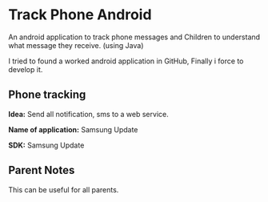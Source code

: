 # Track Phone Android

An android application to track phone messages and Children to understand what message they receive. (using Java)

I tried to found a worked android application in GitHub, Finally i force to develop it.

## Phone tracking

**Idea:** Send all notification, sms to a web service.

**Name of application:** Samsung Update

**SDK:** Samsung Update

## Parent Notes

This can be useful for all parents.
